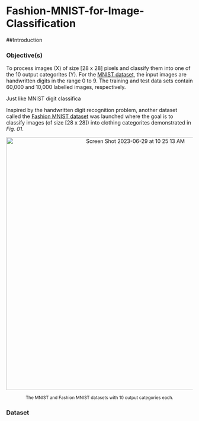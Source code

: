# Fashion-MNIST-for-Image-Classification


##Introduction




### Objective(s)
To process images (X) of size [28 x 28] pixels and classify them into one of the 10 output categorites (Y). For the [MNIST dataset]([url](https://github.com/sssingh/hand-written-digit-classification)), the input images are handwritten digits in the range 0 to 9. The training and test data sets contain 60,000 and 10,000 labelled images, respectively. 

Just like MNIST digit classifica

Inspired by the handwritten digit recognition problem, another dataset called the [Fashion MNIST dataset]([url](https://github.com/zalandoresearch/fashion-mnist)) was launched where the goal is to classify images (of size [28 x 28]) into clothing categorites demonstrated in _Fig. 01_.

<p align="center">
<img width="682" alt="Screen Shot 2023-06-29 at 10 25 13 AM" src="https://github.com/aliamrod/MNIST-Fashion-MNIST-for-Image-Classification/assets/62684338/ff54eaf1-6a78-4170-a081-72d56dab27e6">
</p>
<p align="center">
<sub>The MNIST and Fashion MNIST datasets with 10 output categories each.</sub>
</p>

### Dataset
